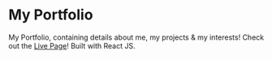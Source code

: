 # My Portfolio
My Portfolio, containing details about me, my projects & my interests! Check out the [Live Page](https://eugenekoba.github.io/eugene_annan_portfolio/)!
Built with React JS.



